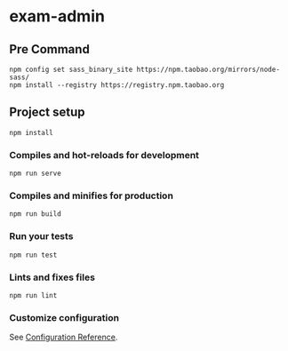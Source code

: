 # exam-admin

## Pre Command
```
npm config set sass_binary_site https://npm.taobao.org/mirrors/node-sass/
npm install --registry https://registry.npm.taobao.org  
```


## Project setup
```
npm install
```

### Compiles and hot-reloads for development
```
npm run serve
```

### Compiles and minifies for production
```
npm run build
```

### Run your tests
```
npm run test
```

### Lints and fixes files
```
npm run lint
```

### Customize configuration
See [Configuration Reference](https://cli.vuejs.org/config/).

